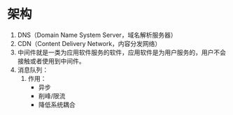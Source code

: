 # 架构

1. DNS（Domain Name System Server，域名解析服务器）
2. CDN（Content Delivery Network，内容分发网络）
3. 中间件就是一类为应用软件服务的软件，应用软件是为用户服务的，用户不会接触或者使用到中间件。
4. 消息队列：
    1. 作用：
        - 异步
        - 削峰/限流
        - 降低系统耦合

